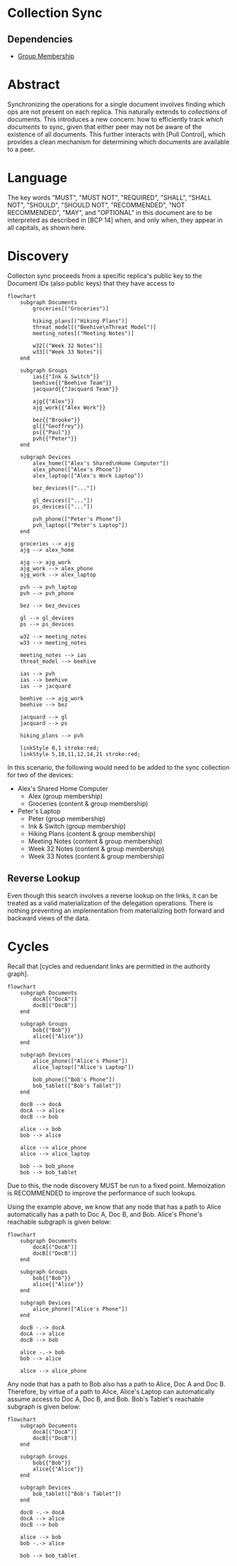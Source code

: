 # Collection Sync

## Dependencies

* [Group Membership]

# Abstract

Synchronizing the operations for a single document involves finding which ops are not present on each replica. This naturally extends to _collections_ of documents. This introduces a new concern: how to efficiently track _which documents_ to sync, given that either peer may not be aware of the existence of all documents. This further interacts with [Pull Control], which provides a clean mechanism for determining which documents are available to a peer.

# Language

The key words "MUST", "MUST NOT", "REQUIRED", "SHALL", "SHALL NOT", "SHOULD", "SHOULD NOT", "RECOMMENDED", "NOT RECOMMENDED", "MAY", and "OPTIONAL" in this document are to be interpreted as described in [BCP 14] when, and only when, they appear in all capitals, as shown here.

# Discovery

Collecton sync proceeds from a specific replica's public key to the Document IDs (also public keys) that they have access to

```mermaid
flowchart
    subgraph Documents
        groceries[("Groceries")]

        hiking_plans[("Hiking Plans")]
        threat_model[("Beehive\nThreat Model")]
        meeting_notes[("Meeting Notes")]

        w32[("Week 32 Notes")]
        w33[("Week 33 Notes")]
    end

    subgraph Groups
        ias{{"Ink & Switch"}}
        beehive{{"Beehive Team"}}
        jacquard{{"Jacquard Team"}}

        ajg{{"Alex"}}
        ajg_work{{"Alex Work"}}

        bez{{"Brooke"}}
        gl{{"Geoffrey"}}
        ps{{"Paul"}}
        pvh{{"Peter"}}
    end

    subgraph Devices
        alex_home(["Alex's Shared\nHome Computer"])
        alex_phone(["Alex's Phone"])
        alex_laptop(["Alex's Work Laptop"])

        bez_devices(["..."])

        gl_devices(["..."])
        ps_devices(["..."])

        pvh_phone(["Peter's Phone"])
        pvh_laptop(["Peter's Laptop"])
    end

    groceries --> ajg
    ajg --> alex_home

    ajg --> ajg_work
    ajg_work --> alex_phone
    ajg_work --> alex_laptop

    pvh --> pvh_laptop
    pvh --> pvh_phone

    bez --> bez_devices

    gl --> gl_devices
    ps --> ps_devices

    w32 --> meeting_notes
    w33 --> meeting_notes

    meeting_notes --> ias
    threat_model --> beehive

    ias --> pvh
    ias --> beehive
    ias --> jacquard

    beehive --> ajg_work
    beehive --> bez

    jacquard --> gl
    jacquard --> ps

    hiking_plans --> pvh
    
    linkStyle 0,1 stroke:red;
    linkStyle 5,10,11,12,14,21 stroke:red;
```

In this scenario, the following would need to be added to the sync collection for two of the devices:
* Alex's Shared Home Computer
  * Alex (group membership)
  * Groceries (content & group membership)
* Peter's Laptop
  * Peter (group membership)
  * Ink & Switch (group membership)
  * Hiking Plans (content & group membership)
  * Meeting Notes (content & group membership)
  * Week 32 Notes (content & group membership)
  * Week 33 Notes (content & group membership)
  
## Reverse Lookup
  
Even though this search involves a reverse lookup on the links, it can be treated as a valid materialization of the delegation operations. There is nothing preventing an implementation from materializing both forward and backward views of the data.

# Cycles

Recall that [cycles and reduendant links are permitted in the authority graph].

```mermaid
flowchart
    subgraph Documents
        docA[("DocA")]
        docB[("DocB")]
    end

    subgraph Groups
        bob{{"Bob"}}
        alice{{"Alice"}}
    end

    subgraph Devices
        alice_phone(["Alice's Phone"])
        alice_laptop(["Alice's Laptop"])
        
        bob_phone(["Bob's Phone"])
        bob_tablet(["Bob's Tablet"])
    end

    docB --> docA
    docA --> alice
    docB --> bob

    alice --> bob
    bob --> alice

    alice --> alice_phone
    alice --> alice_laptop

    bob --> bob_phone
    bob --> bob_tablet
```

Due to this, the node discovery MUST be run to a fixed point. Memoization is RECOMMENDED to improve the performance of such lookups.

Using the example above, we know that any node that has a path to Alice automatically has a path to Doc A, Doc B, and Bob. Alice's Phone's reachable subgraph is given below:

```mermaid
flowchart
    subgraph Documents
        docA[("DocA")]
        docB[("DocB")]
    end

    subgraph Groups
        bob{{"Bob"}}
        alice{{"Alice"}}
    end

    subgraph Devices
        alice_phone(["Alice's Phone"])
    end

    docB -.-> docA
    docA --> alice
    docB --> bob

    alice -.-> bob
    bob --> alice

    alice --> alice_phone
```

Any node that has a path to Bob also has a path to Alice, Doc A and Doc B. Therefore, by virtue of a path to Alice, Alice's Laptop can automatically assume access to Doc A, Doc B, and Bob. Bob's Tablet's reachable subgraph is given below:

```mermaid
flowchart
    subgraph Documents
        docA[("DocA")]
        docB[("DocB")]
    end

    subgraph Groups
        bob{{"Bob"}}
        alice{{"Alice"}}
    end

    subgraph Devices
        bob_tablet(["Bob's Tablet"])
    end

    docB -.-> docA
    docA --> alice
    docB --> bob

    alice --> bob
    bob -.-> alice

    bob --> bob_tablet
```

<!-- External Links -->
[Group Membership]: ./group_membership.md
